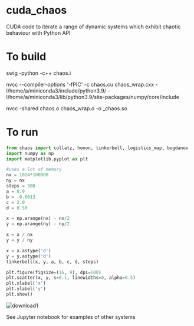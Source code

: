 # cuda_chaos
CUDA code to iterate a range of dynamic systems which exhibit chaotic behaviour with Python API

# To build

swig -python -c++ chaos.i

nvcc --compiler-options '-fPIC' -c chaos.cu chaos_wrap.cxx -I/home/a/miniconda3/include/python3.9/ -I/home/a/miniconda3/lib/python3.9/site-packages/numpy/core/include

nvcc -shared chaos.o chaos_wrap.o -o _chaos.so

# To run

```python
from chaos import collatz, henon, tinkerbell, logistics_map, bogdanov
import numpy as np
import matplotlib.pyplot as plt

#uses a lot of memory
nx = 1024*100000
ny = nx
steps = 300
a = 0.9
b = -0.6013
c = 2.0
d = 0.50

x = np.arange(nx) - nx/2
y = np.arange(ny) - ny/2

x = x / nx
y = y / ny

x = x.astype('d')
y = y.astype('d')
tinkerbell(x, y, a, b, c, d, steps)

plt.figure(figsize=(16, 9), dpi=600)
plt.scatter(x, y, s=0.1, linewidths=0, alpha=0.5)
plt.xlabel('x')
plt.ylabel('y')
plt.show()
```
![download1](https://github.com/adw62/cuda_chaos/assets/38112687/1765b69d-8ef6-4406-ad8d-2ff9e414b247)


See Jupyter notebook for examples of other systems


